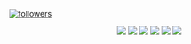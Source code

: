 



 
<a href="https://github.com/rishantenis?tab=followers">
    <img alt="followers" title="Follow me on Github" src="https://custom-icon-badges.demolab.com/github/followers/rishantenis?color=236ad3&labelColor=1155ba&style=for-the-badge&logo=person-add&label=Follow&logoColor=white"/></a>
</p>


<p align="center">
<img src="https://img.shields.io/badge/Robotics-brown"> <img src="https://img.shields.io/badge/Machine Learning-green"> <img src="https://img.shields.io/badge/Deep Learning-red"> <img src="https://img.shields.io/badge/Computer Vision-magenta"> <img src="https://img.shields.io/badge/Natural Language Processing-yellow"> <img src="https://img.shields.io/badge/Reinforcement Learning-blue"> 
</p>



